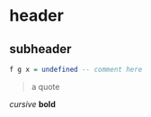 # header

## subheader

```Haskell
f g x = undefined -- comment here
```

> a quote

*cursive* **bold**
